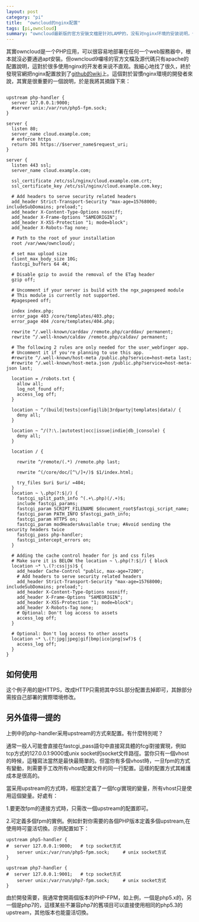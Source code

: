 ```yaml
---
layout: post
category: "pi"
title:  "owncloud的nginx配置"
tags: [pi,owncloud]
summary: "owncloud最新版的官方安裝文檔是针对LAMP的，没有对nginx环境的安装说明，但owncloud8的文档里有提及到，这里记录一下，以方便查阅。"
---
```

其實owncloud是一个PHP应用，可以很容易地部署在任何一个web服務器中，根本就沒必要通過apt安裝。但owncloud9囉嗦的官方文檔及源代碼只有apache的配置說明，這對於很多使用nginx的开发者来说不直观。我細心地找了很久，終於發現官網把nginx配置放到了[github的wiki](https://github.com/owncloud/documentation/wiki/NGINX-Configuration)上。這個對於習慣nginx環境的開發者來說，其實是很重要的一個說明，於是我將其摘錄下來：

```

upstream php-handler {
  server 127.0.0.1:9000;
  #server unix:/var/run/php5-fpm.sock;
}

server {
  listen 80;
  server_name cloud.example.com;
  # enforce https
  return 301 https://$server_name$request_uri;
}

server {
  listen 443 ssl;
  server_name cloud.example.com;

  ssl_certificate /etc/ssl/nginx/cloud.example.com.crt;
  ssl_certificate_key /etc/ssl/nginx/cloud.example.com.key;

  # Add headers to serve security related headers
  add_header Strict-Transport-Security "max-age=15768000; includeSubDomains; preload;";
  add_header X-Content-Type-Options nosniff;
  add_header X-Frame-Options "SAMEORIGIN";
  add_header X-XSS-Protection "1; mode=block";
  add_header X-Robots-Tag none;

  # Path to the root of your installation
  root /var/www/owncloud/;

  # set max upload size
  client_max_body_size 10G;
  fastcgi_buffers 64 4K;

  # Disable gzip to avoid the removal of the ETag header
  gzip off;

  # Uncomment if your server is build with the ngx_pagespeed module
  # This module is currently not supported.
  #pagespeed off;

  index index.php;
  error_page 403 /core/templates/403.php;
  error_page 404 /core/templates/404.php;

  rewrite ^/.well-known/carddav /remote.php/carddav/ permanent;
  rewrite ^/.well-known/caldav /remote.php/caldav/ permanent;

  # The following 2 rules are only needed for the user_webfinger app.
  # Uncomment it if you're planning to use this app.
  #rewrite ^/.well-known/host-meta /public.php?service=host-meta last;
  #rewrite ^/.well-known/host-meta.json /public.php?service=host-meta-json last;

  location = /robots.txt {
    allow all;
    log_not_found off;
    access_log off;
  }

  location ~ ^/(build|tests|config|lib|3rdparty|templates|data)/ {
    deny all;
  }

  location ~ ^/(?:\.|autotest|occ|issue|indie|db_|console) {
    deny all;
  }

  location / {

    rewrite ^/remote/(.*) /remote.php last;

    rewrite ^(/core/doc/[^\/]+/)$ $1/index.html;

    try_files $uri $uri/ =404;
  }
  location ~ \.php(?:$|/) {
    fastcgi_split_path_info ^(.+\.php)(/.+)$;
    include fastcgi_params;
    fastcgi_param SCRIPT_FILENAME $document_root$fastcgi_script_name;
    fastcgi_param PATH_INFO $fastcgi_path_info;
    fastcgi_param HTTPS on;
    fastcgi_param modHeadersAvailable true; #Avoid sending the security headers twice
    fastcgi_pass php-handler;
    fastcgi_intercept_errors on;
  }

  # Adding the cache control header for js and css files
  # Make sure it is BELOW the location ~ \.php(?:$|/) { block
  location ~* \.(?:css|js)$ {
    add_header Cache-Control "public, max-age=7200";
    # Add headers to serve security related headers
    add_header Strict-Transport-Security "max-age=15768000; includeSubDomains; preload;";
    add_header X-Content-Type-Options nosniff;
    add_header X-Frame-Options "SAMEORIGIN";
    add_header X-XSS-Protection "1; mode=block";
    add_header X-Robots-Tag none;
    # Optional: Don't log access to assets
    access_log off;
  }

  # Optional: Don't log access to other assets
  location ~* \.(?:jpg|jpeg|gif|bmp|ico|png|swf)$ {
    access_log off;
  }
}
```
## 如何使用
这个例子用的是HTTPS，改成HTTP只需把其中SSL部分配置去掉即可，其餘部分需按自己部署的實際環境修改。

## 另外值得一提的
上例中的php-handler采用upstream的方式來配置。有什麼特別呢？

通常一般人可能會直接在fastcgi_pass語句中直接寫具體的fcgi對接實現，例如tcp方式的127.0.0.1:9000或unix socket的socket文件路徑。當你只有一個vhost的時候，這種寫法當然是最快最簡單的。但當你有多個vhost時，一旦fpm的方式有變動，則需要手工改所有vhost配置文件的同一行配置。這樣的配置方式其維護成本是很高的。

當采用upstream的方式時，相當於定義了一個fcgi實現的變量，所有vhost只是使用這個變量。好處有：

1.要更改fpm的連接方式時，只需改一個upstream的配置即可。

2.可定義多個fpm的實例。例如針對你需要的各個PHP版本定義多個upstream,在使用時可靈活切換。示例配置如下：

```
upstream php5-handler {
#  server 127.0.0.1:9000;   # tcp socket方式
    server unix:/var/run/php5-fpm.sock;     # unix socket方式
}

upstream php7-handler {
#  server 127.0.0.1:9001;   # tcp socket方式
    server unix:/var/run/php7-fpm.sock;     # unix socket方式
}
```

由於開發需要，我通常會開兩個版本的PHP-FPM，如上例，一個是php5.x的，另一個是php7的，這樣某些不兼容php7的舊項目可以直接使用相同的php5.3的upstream，其他版本也能靈活切換。

